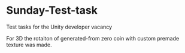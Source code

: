 # Sunday-Test-task
Test tasks for the Unity developer vacancy

For 3D the rotaiton of generated-from zero coin with custom premade texture was made.
